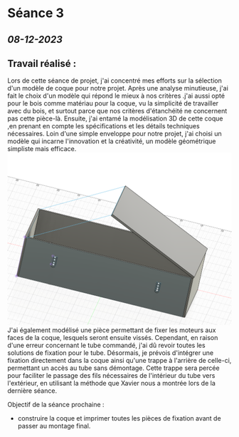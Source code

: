 # **Séance 3**
## *08-12-2023* 

## Travail réalisé :
Lors de cette séance de projet, j'ai concentré mes efforts sur la sélection d'un modèle de coque pour notre projet. Après une analyse minutieuse, j'ai fait le choix d'un modèle qui répond le mieux à nos critères .j'ai aussi opté pour le bois comme matériau pour la coque, vu la simplicité de travailler avec du bois, et surtout parce que nos critères d'étanchéité ne concernent pas cette pièce-là.
Ensuite, j'ai entamé la modélisation 3D de cette coque ,en prenant en compte les spécifications et les détails techniques nécessaires. Loin d'une simple enveloppe pour notre projet, j'ai choisi un modèle qui incarne l'innovation et la créativité, un modèle géométrique simpliste mais efficace.
![](https://raw.githubusercontent.com/TibaudoRomain/ProjetAR/main/Reports/Anas/Images/coque%20V1.png)
J'ai également modélisé une pièce permettant de fixer les moteurs aux faces de la coque, lesquels seront ensuite vissés. Cependant, en raison d'une erreur concernant le tube commandé, j'ai dû revoir toutes les solutions de fixation pour le tube. Désormais, je prévois d'intégrer une fixation directement dans la coque ainsi qu'une trappe à l'arrière de celle-ci, permettant un accès au tube sans démontage. Cette trappe sera percée pour faciliter le passage des fils nécessaires de l'intérieur du tube vers l'extérieur, en utilisant la méthode que Xavier nous a montrée lors de la dernière séance.

Objectif de la séance prochaine : 
-	construire la coque et imprimer toutes les pièces de fixation avant de passer au montage final.
